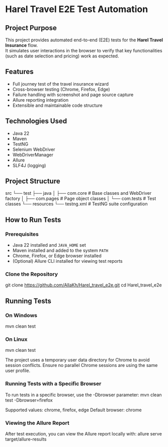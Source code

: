 # Harel Travel E2E Test Automation

## Project Purpose

This project provides automated end-to-end (E2E) tests for the **Harel Travel Insurance** flow.  
It simulates user interactions in the browser to verify that key functionalities (such as date selection and pricing) work as expected.

## Features

- Full journey test of the travel insurance wizard
- Cross-browser testing (Chrome, Firefox, Edge)
- Failure handling with screenshot and page source capture
- Allure reporting integration
- Extensible and maintainable code structure

## Technologies Used

- Java 22
- Maven
- TestNG
- Selenium WebDriver
- WebDriverManager
- Allure
- SLF4J (logging)

## Project Structure

src
└── test
├── java
│ ├── com.core # Base classes and WebDriver factory
│ ├── com.pages # Page object classes
│ └── com.tests # Test classes
└── resources
└── testng.xml # TestNG suite configuration

## How to Run Tests

### Prerequisites

- Java 22 installed and `JAVA_HOME` set
- Maven installed and added to the system `PATH`
- Chrome, Firefox, or Edge browser installed
- (Optional) Allure CLI installed for viewing test reports

### Clone the Repository

git clone https://github.com/AllaKh/Harel_travel_e2e.git
cd Harel_travel_e2e

## Running Tests

### On Windows
mvn clean test

### On Linux
mvn clean test

The project uses a temporary user data directory for Chrome to avoid session conflicts.
Ensure no parallel Chrome sessions are using the same user profile.

### Running Tests with a Specific Browser
To run tests in a specific browser, use the -Dbrowser parameter:
mvn clean test -Dbrowser=firefox

Supported values: chrome, firefox, edge
Default browser: chrome

### Viewing the Allure Report

After test execution, you can view the Allure report locally with:
allure serve target/allure-results
